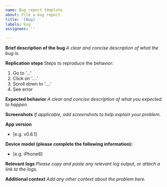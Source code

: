 ```yaml
---
name: Bug report template
about: File a bug report
title: '[Bug] '
labels: bug
assignees: ''

---
```


**Brief description of the bug**
_A clear and concise description of what the bug is._

**Replication steps**
Steps to reproduce the behavior:
1. Go to '...'
2. Click on '....'
3. Scroll down to '....'
4. See error

**Expected behavior**
_A clear and concise description of what you expected to happen._

**Screenshots**
_If applicable, add screenshots to help explain your problem._

**App version**
 - [e.g. v0.6.1]

**Device model (please complete the following information):**
 - [e.g. iPhone6]

**Relevant logs**
_Please copy and paste any relevant log output, or attach a link to the logs._

**Additional context**
_Add any other context about the problem here._
